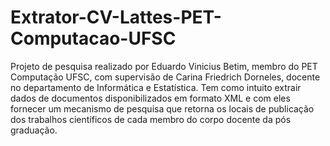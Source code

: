 # Extrator-CV-Lattes-PET-Computacao-UFSC
Projeto de pesquisa realizado por Eduardo Vinicius Betim, membro do PET Computação UFSC, com supervisão de Carina Friedrich Dorneles, docente no departamento de Informática e Estatística. Tem como intuito extrair dados de documentos disponibilizados em formato XML e com eles fornecer um mecanismo de pesquisa que retorna os locais de publicação dos trabalhos científicos de cada membro do corpo docente da pós graduação.
